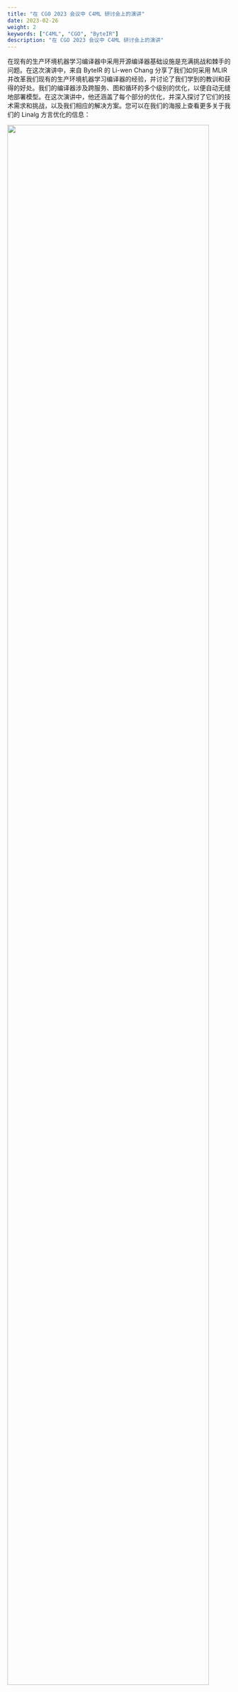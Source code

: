 ```yaml
---
title: "在 CGO 2023 会议中 C4ML 研讨会上的演讲"
date: 2023-02-26
weight: 2
keywords: ["C4ML", "CGO", "ByteIR"]
description: "在 CGO 2023 会议中 C4ML 研讨会上的演讲"
---
```

在现有的生产环境机器学习编译器中采用开源编译器基础设施是充满挑战和棘手的问题。在这次演讲中，来自 ByteIR 的 Li-wen Chang 分享了我们如何采用 MLIR 并改革我们现有的生产环境机器学习编译器的经验，并讨论了我们学到的教训和获得的好处。我们的编译器涉及跨服务、图和循环的多个级别的优化，以便自动无缝地部署模型。在这次演讲中，他还涵盖了每个部分的优化，并深入探讨了它们的技术需求和挑战，以及我们相应的解决方案。您可以在我们的海报上查看更多关于我们的 Linalg 方言优化的信息：

<img src="/img/blog/c4ml/c4ml23_poster.png" width="95%">

